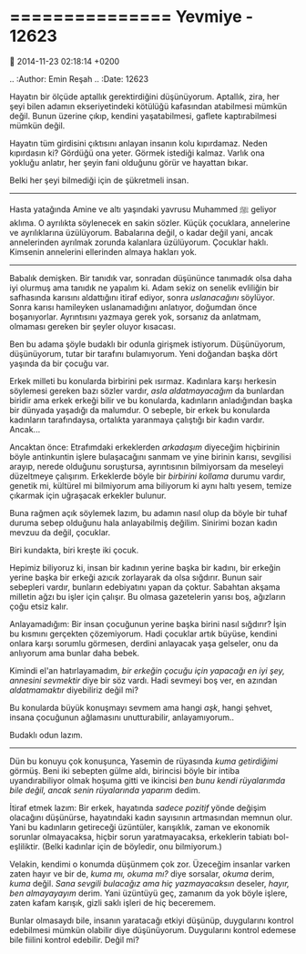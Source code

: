 ===============
Yevmiye - 12623
===============

:date: 2014-11-23 02:18:14 +0200

.. :Author: Emin Reşah
.. :Date:   12623

Hayatın bir ölçüde aptallık gerektirdiğini düşünüyorum. Aptallık, zira,
her şeyi bilen adamın ekseriyetindeki kötülüğü kafasından atabilmesi
mümkün değil. Bunun üzerine çıkıp, kendini yaşatabilmesi, gaflete
kaptırabilmesi mümkün değil.

Hayatın tüm girdisini çıktısını anlayan insanın kolu kıpırdamaz. Neden
kıpırdasın ki? Gördüğü ona yeter. Görmek istediği kalmaz. Varlık ona
yokluğu anlatır, her şeyin fani olduğunu görür ve hayattan bıkar.

Belki her şeyi bilmediği için de şükretmeli insan.

--------------

Hasta yatağında Amine ve altı yaşındaki yavrusu Muhammed ﷺ geliyor
aklıma. O ayrılıkta söylenecek en sakin sözler. Küçük çocuklara,
annelerine ve ayrılıklarına üzülüyorum. Babalarına değil, o kadar değil
yani, ancak annelerinden ayrılmak zorunda kalanlara üzülüyorum. Çocuklar
haklı. Kimsenin annelerini ellerinden almaya hakları yok.

--------------

Babalık demişken. Bir tanıdık var, sonradan düşününce tanımadık olsa
daha iyi olurmuş ama tanıdık ne yapalım ki. Adam sekiz on senelik
evliliğin bir safhasında karısını aldattığını itiraf ediyor, sonra
*uslanacağını* söylüyor. Sonra karısı hamileyken uslanamadığını
anlatıyor, doğumdan önce boşanıyorlar. Ayrıntısını yazmaya gerek yok,
sorsanız da anlatmam, olmaması gereken bir şeyler oluyor kısacası.

Ben bu adama şöyle budaklı bir odunla girişmek istiyorum. Düşünüyorum,
düşünüyorum, tutar bir tarafını bulamıyorum. Yeni doğandan başka dört
yaşında da bir çocuğu var.

Erkek milleti bu konularda birbirini pek ısırmaz. Kadınlara karşı
herkesin söylemesi gereken bazı sözler vardır, *asla aldatmayacağım* da
bunlardan biridir ama erkek erkeği bilir ve bu konularda, kadınların
anladığından başka bir dünyada yaşadığı da malumdur. O sebeple, bir
erkek bu konularda kadınların tarafındaysa, ortalıkta yaranmaya
çalıştığı bir kadın vardır. Ancak...

Ancaktan önce: Etrafımdaki erkeklerden *arkadaşım* diyeceğim hiçbirinin
böyle antinkuntin işlere bulaşacağını sanmam ve yine birinin karısı,
sevgilisi arayıp, nerede olduğunu soruştursa, ayrıntısının bilmiyorsam
da meseleyi düzeltmeye çalışırım. Erkeklerde böyle bir *birbirini
kollama* durumu vardır, genetik mi, kültürel mi bilmiyorum ama biliyorum
ki aynı haltı yesem, temize çıkarmak için uğraşacak erkekler bulunur.

Buna rağmen açık söylemek lazım, bu adamın nasıl olup da böyle bir tuhaf
duruma sebep olduğunu hala anlayabilmiş değilim. Sinirimi bozan kadın
mevzuu da değil, çocuklar.

Biri kundakta, biri kreşte iki çocuk.

Hepimiz biliyoruz ki, insan bir kadının yerine başka bir kadını, bir
erkeğin yerine başka bir erkeği azıcık zorlayarak da olsa sığdırır.
Bunun sair sebepleri vardır, bunların edebiyatını yapan da çoktur.
Sabahtan akşama milletin ağzı bu işler için çalışır. Bu olmasa
gazetelerin yarısı boş, ağızların çoğu etsiz kalır.

Anlayamadığım: Bir insan çocuğunun yerine başka birini nasıl sığdırır?
İşin bu kısmını gerçekten çözemiyorum. Hadi çocuklar artık büyüse,
kendini onlara karşı sorumlu görmesen, derdini anlayacak yaşa gelseler,
onu da anlıyorum ama bunlar daha bebek.

Kimindi el'an hatırlayamadım, *bir erkeğin çocuğu için yapacağı en iyi
şey, annesini sevmektir* diye bir söz vardı. Hadi sevmeyi boş ver, en
azından *aldatmamaktır* diyebiliriz değil mi?

Bu konularda büyük konuşmayı sevmem ama hangi *aşk*, hangi şehvet,
insana çocuğunun ağlamasını unutturabilir, anlayamıyorum..

Budaklı odun lazım.

--------------

Dün bu konuyu çok konuşunca, Yasemin de rüyasında *kuma getirdiğimi*
görmüş. Beni iki sebepten gülme aldı, birincisi böyle bir intiba
uyandırabiliyor olmak hoşuma gitti ve ikincisi *ben bunu kendi
rüyalarımda bile değil, ancak senin rüyalarında yaparım* dedim.

İtiraf etmek lazım: Bir erkek, hayatında *sadece pozitif* yönde değişim
olacağını düşünürse, hayatındaki kadın sayısının artmasından memnun
olur. Yani bu kadınların getireceği üzüntüler, karışıklık, zaman ve
ekonomik sorunlar olmayacaksa, hiçbir sorun yaratmayacaksa, erkeklerin
tabiatı bol-eşliliktir. (Belki kadınlar için de böyledir, onu
bilmiyorum.)

Velakin, kendimi o konumda düşünmem çok zor. Üzeceğim insanlar varken
zaten hayır ve bir de, *kuma mı, okuma mı?* diye sorsalar, *okuma*
derim, *kuma* değil. *Sana sevgili bulacağız ama hiç yazmayacaksın*
deseler, *hayır, ben almayayayım* derim. Yani üzüntüyü geç, zamanım da
yok böyle işlere, zaten kafam karışık, gizli saklı işleri de hiç
beceremem.

Bunlar olmasaydı bile, insanın yaratacağı etkiyi düşünüp, duygularını
kontrol edebilmesi mümkün olabilir diye düşünüyorum. Duygularını kontrol
edemese bile fiilini kontrol edebilir. Değil mi?
